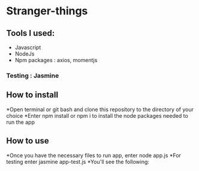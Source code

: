 # Stranger-things
## Tools I used: 
* Javascript
* NodeJs
* Npm packages : axios, momentjs
### Testing : Jasmine

## How to install
*Open terminal or git bash and clone this repository to the directory of your choice
*Enter npm install or npm i to install the node packages needed to run the app
## How to use
*Once you have the necessary files to run app, enter node app.js
*For testing enter jasmine app-test.js
*You'll see the following:
